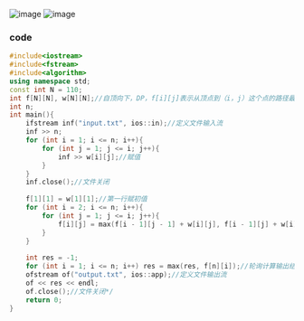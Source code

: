 ![image](https://user-images.githubusercontent.com/113157460/197236237-27967d91-334b-4f5b-bd6e-f25c185b445d.png)
![image](https://user-images.githubusercontent.com/113157460/197236253-06f85422-d2a6-4dd5-a7bb-8646ae7f85ee.png)


### code
```c++
#include<iostream>
#include<fstream>
#include<algorithm>
using namespace std;
const int N = 110;
int f[N][N], w[N][N];//自顶向下，DP，f[i][j]表示从顶点到（i，j）这个点的路径最大和
int n;
int main(){
	ifstream inf("input.txt", ios::in);//定义文件输入流	
	inf >> n;
	for (int i = 1; i <= n; i++){
		for (int j = 1; j <= i; j++){
			inf >> w[i][j];//赋值
		}
	}
	inf.close();//文件关闭
	
	f[1][1] = w[1][1];//第一行赋初值
	for (int i = 2; i <= n; i++){
		for (int j = 1; j <= i; j++){
			f[i][j] = max(f[i - 1][j - 1] + w[i][j], f[i - 1][j] + w[i][j]);//从第2行开始，最大值等于上一层从左走或从右走最大的那个
		}
	}
	
	int res = -1;
	for (int i = 1; i <= n; i++) res = max(res, f[n][i]);//轮询计算输出结果
	ofstream of("output.txt", ios::app);//定义文件输出流
	of << res << endl;
	of.close();//文件关闭*/
	return 0;
}

```



